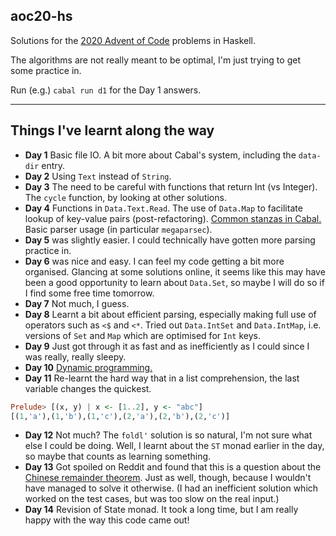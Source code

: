 ## aoc20-hs

Solutions for the [2020 Advent of Code](https://adventofcode.com/2020) problems in Haskell.

The algorithms are not really meant to be optimal, I'm just trying to get some practice in.

Run (e.g.) `cabal run d1` for the Day 1 answers.

------------------

## Things I've learnt along the way

- **Day 1** Basic file IO. A bit more about Cabal's system, including the `data-dir` entry.
- **Day 2** Using `Text` instead of `String`.
- **Day 3** The need to be careful with functions that return Int (vs Integer). The `cycle` function, by looking at other solutions.
- **Day 4** Functions in `Data.Text.Read`. The use of `Data.Map` to facilitate lookup of key-value pairs (post-refactoring). [Common stanzas in Cabal.](https://vrom911.github.io/blog/common-stanzas) Basic parser usage (in particular `megaparsec`).
- **Day 5** was slightly easier. I could technically have gotten more parsing practice in.
- **Day 6** was nice and easy. I can feel my code getting a bit more organised. Glancing at some solutions online, it seems like this may have been a good opportunity to learn about `Data.Set`, so maybe I will do so if I find some free time tomorrow.
- **Day 7** Not much, I guess.
- **Day 8** Learnt a bit about efficient parsing, especially making full use of operators such as `<$` and `<*`. Tried out `Data.IntSet` and `Data.IntMap`, i.e.  versions of `Set` and `Map` which are optimised for `Int` keys.
- **Day 9** Just got through it as fast and as inefficiently as I could since I was really, really sleepy.
- **Day 10** [Dynamic programming.](https://www.geeksforgeeks.org/dynamic-programming/)
- **Day 11** Re-learnt the hard way that in a list comprehension, the last variable changes the quickest.

```haskell
Prelude> [(x, y) | x <- [1..2], y <- "abc"]
[(1,'a'),(1,'b'),(1,'c'),(2,'a'),(2,'b'),(2,'c')]
```

- **Day 12** Not much? The `foldl'` solution is so natural, I'm not sure what else I could be doing. Well, I learnt about the `ST` monad earlier in the day, so maybe that counts as learning something.
- **Day 13** Got spoiled on Reddit and found that this is a question about the [Chinese remainder theorem](https://en.wikipedia.org/wiki/Chinese_remainder_theorem). Just as well, though, because I wouldn't have managed to solve it otherwise. (I had an inefficient solution which worked on the test cases, but was too slow on the real input.)
- **Day 14** Revision of State monad. It took a long time, but I am really happy with the way this code came out!
